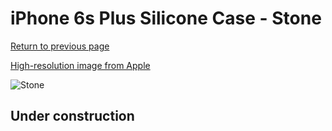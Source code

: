 # iPhone 6s Plus Silicone Case - Stone

[Return to previous page](/iphone_6)

[High-resolution image from Apple](https://store.storeimages.cdn-apple.com/8756/as-images.apple.com/is/MKXN2?wid=4500&hei=4500&fmt=png)

<div style="width: 512px"><img src="/almost_uncompressed/MKXN2.webp" alt="Stone"></div>

## Under construction
